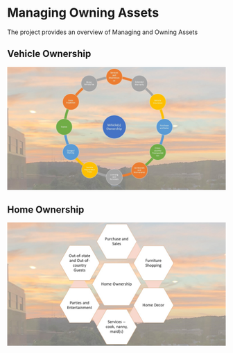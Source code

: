 # Managing Owning Assets

The project provides an overview of Managing and Owning Assets 

## Vehicle Ownership
![image](VehicleOwnership.jpg)

## Home Ownership
![image](HomeOwnership.jpg)
